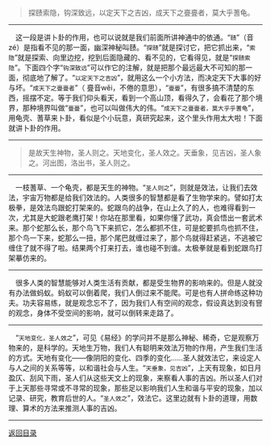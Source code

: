 > 探赜索隐，钩深致远，以定天下之吉凶，成天下之亹亹者，莫大乎蓍龟。
___
&emsp;这一段是讲卜卦的作用，也可以说就是我们前面所讲神通中的依通。“``赜``”（音zé）是指看不见的那一面，幽深神秘叫赜。“``探赜``”就是探讨它，把它抓出来，“``索隐``”就是探索、向里边挖，挖到后面隐藏的、看不见的，它看得见，就是“``探赜索隐``”。下面四个字“``钩深致远``”可以作它的注解，就是把那个最远最大不可知的那一面，彻底地了解了。“``以定天下之吉凶``”，就用这么一个小方法，而决定天下大事的好与坏。“``成天下之亹亹者``”（ 亹音wěi，不倦的意思），“``亹亹``”，有很多搞不清楚的东西，摇摆不定。等于我们仰头看天，看到一个高山顶，看得久了，会看花了那个境界，那种境界叫做“``亹亹``”，也可以叫做伟大的伟。“``成天下之亹亹者，莫大乎乎蓍龟``”，用龟壳、蓍草来卜卦，看似是个小玩意，真研究起来，这个里头作用太大啦！下面就讲卜卦的作用。
___
> 是故天生神物，圣人则之。天地变化，圣人效之。天垂象，见吉凶，圣人象之。河出图，洛出书，圣人则之。
___
&emsp;一枝蓍草、一个龟壳，都是天生的神物。“``圣人则之``”，则就是效法，让我们去效法，宇宙万物都是给我们效法的。人类很多的智慧都是看了生物学来的。譬如打太极拳，是效法鸟跟蛇打架来的。蛇跟鸟的战争，在山上久了的人，也难得看到一次，尤其是大蛇跟老鹰打架！你站在那里看，如果你懂了武功，真会悟出一套武术来。那个蛇那么长，那个鸟飞下来抓它，怎么都抓不住，可是蛇要抓鸟也抓不住，那个鸟一下来，蛇那么一扭，那个尾巴就缠过来了，那个鸟就得赶紧逃，不逃被它缠住了就不得了啦。结果两个打来打去，谁也碰不到谁。太极拳就是看到蛇跟鸟打架摹仿来的。
___
&emsp;很多人类的智慧能够对人类生活有贡献，都是受生物界的影响来的。但是人就没有办法做蚂蚁。蚂蚁可以倒着爬，我们人倒过来不能爬。可是也有人拼命练这种功夫。功夫容易练，就是观念忘不了，因为我们人有空间的观念，假设真达到没有窨的观念，身体不受空间的影响，就可以倒转来走路了。
___
&emsp;“``天地变化，圣人效之``”，可见《易经》的学问并不是那么神秘、稀奇，它是观察万物来的，是科学的。天地生万物，我们人有聪明来效法万物的作用，产生我们生活的方式。天地有变化——像阴阳的变化、四季的变化……圣人就效法它，来设定人与人之间的关系等等，以和谐社会与人生。“``天垂象，见吉凶``”，上天有现象，如日月盈仄、刮风下雨，圣人们从这些天文上的现象，来察看人事的吉凶。所以圣人们对于上天那些寻常或不寻常的现象，那些足以影响我们人生和谐与平安的现象，加以记录、研究，教育后世的人。“``圣人效之``”，效法它。这里边就有卜卦的道理，用数理、算术的方法来推测人事的吉凶。
___
[返回目录](../../../master/README.md#目录)